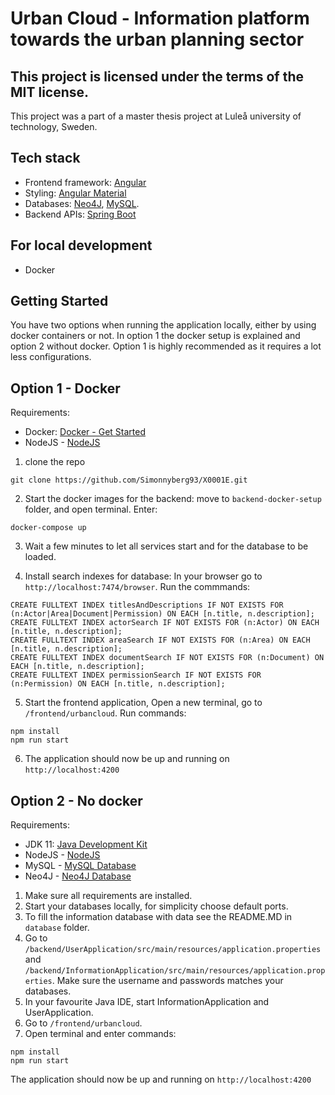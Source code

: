 # Urban Cloud - Information platform towards the urban planning sector

## This project is licensed under the terms of the MIT license.

This project was a part of a master thesis project at Luleå university of technology, Sweden.

## Tech stack

- Frontend framework: [Angular](http://angular.io)
- Styling: [Angular Material](https://material.angular.io/)
- Databases: [Neo4J](https://neo4j.com/), [MySQL](https://www.mysql.com/).
- Backend APIs: [Spring Boot](https://spring.io/projects/spring-boot/)

## For local development

- Docker

## Getting Started

You have two options when running the application locally, either by using docker containers or not. In option 1 the docker setup is explained and option 2 without docker. Option 1 is highly recommended as it requires a lot less configurations.

## Option 1 - Docker

Requirements:

- Docker: [Docker - Get Started](https://www.docker.com/get-started/)
- NodeJS - [NodeJS](https://nodejs.org/en/)

1. clone the repo

```
git clone https://github.com/Simonnyberg93/X0001E.git
```

2. Start the docker images for the backend: move to `backend-docker-setup` folder, and open terminal.
Enter:
```
docker-compose up
```

3. Wait a few minutes to let all services start and for the database to be loaded.

4. Install search indexes for database: In your browser go to `http://localhost:7474/browser`. Run the commmands:

```cypher
CREATE FULLTEXT INDEX titlesAndDescriptions IF NOT EXISTS FOR (n:Actor|Area|Document|Permission) ON EACH [n.title, n.description];
CREATE FULLTEXT INDEX actorSearch IF NOT EXISTS FOR (n:Actor) ON EACH [n.title, n.description];
CREATE FULLTEXT INDEX areaSearch IF NOT EXISTS FOR (n:Area) ON EACH [n.title, n.description];
CREATE FULLTEXT INDEX documentSearch IF NOT EXISTS FOR (n:Document) ON EACH [n.title, n.description];
CREATE FULLTEXT INDEX permissionSearch IF NOT EXISTS FOR (n:Permission) ON EACH [n.title, n.description];
```


5. Start the frontend application, Open a new terminal, go to `/frontend/urbancloud`. Run commands:

```
npm install
npm run start
```

6. The application should now be up and running on `http://localhost:4200`

## Option 2 - No docker

Requirements:

- JDK 11: [Java Development Kit](https://www.oracle.com/se/java/technologies/javase/jdk11-archive-downloads.html)
- NodeJS - [NodeJS](https://nodejs.org/en/)
- MySQL - [MySQL Database](https://dev.mysql.com/downloads/installer/)
- Neo4J - [Neo4J Database](https://neo4j.com)

1. Make sure all requirements are installed.
2. Start your databases locally, for simplicity choose default ports.
3. To fill the information database with data see the README.MD in `database` folder.
4. Go to `/backend/UserApplication/src/main/resources/application.properties` and `/backend/InformationApplication/src/main/resources/application.properties`. Make sure the username and passwords matches your databases.
5. In your favourite Java IDE, start InformationApplication and UserApplication.
6. Go to `/frontend/urbancloud`.
7. Open terminal and enter commands:

```
npm install
npm run start
```
The application should now be up and running on `http://localhost:4200`
